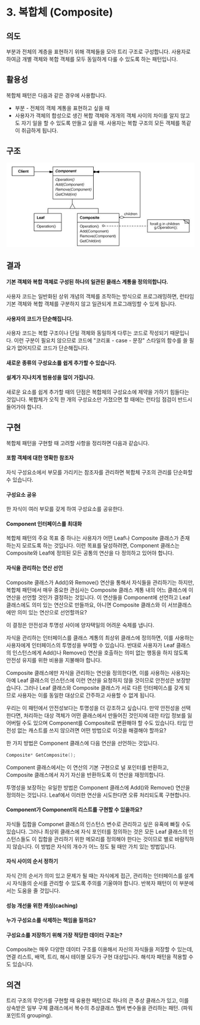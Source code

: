 # 3. 복합체 \(Composite\)

## **의도**

부분과 전체의 계층을 표현하기 위해 객체들을 모아 트리 구조로 구성합니다. 사용자로 하여금 개별 객체와 복합 객체를 모두 동일하게 다룰 수 있도록 하는 패턴입니다.

## **활용성**

복합체 패턴은 다음과 같은 경우에 사용합니다.

* 부분 - 전체의 객체 계통을 표현하고 싶을 때
* 사용자가 객체의 합성으로 생긴 복합 객체와 개개의 객체 사이의 차이를 알지 않고도 자기 일을 할 수 있도록 만들고 싶을 때. 사용자는 복합 구조의 모든 객체를 똑같이 취급하게 됩니다.

## **구조**

![Composite](../.gitbook/assets/11.jpg)

## **결과**

#### 기본 객체와 복합 객체로 구성된 하나의 일관된 클래스 계통을 정의의합니다.

사용자 코드는 일반화된 상위 개념의 객체를 조작하는 방식으로 프로그래밍하면, 런타임 기본 객체와 복합 객체를 구분하지 않고 일관되게 프로그래밍할 수 있게 됩니다.

#### 사용자의 코드가 단순해집니다.

사용자 코드는 복합 구조이나 단일 객체와 동일하게 다루는 코드로 작성되기 때문입니다. 이런 구분이 필요치 않으므로 코드에 "코리표 - case - 문장" 스타일의 함수를 쓸 필요가 없어지므로 코드가 단순해집니다.

#### 새로운 종류의 구성요소를 쉽게 추가할 수 있습니다.

#### 설계가 지나치게 범용성을 많이 가집니다.

새로운 요소를 쉽게 추가할 때의 단점은 복합체의 구성요소에 제약을 가하기 힘들다는 것입니다. 복합체가 오직 한 개의 구성요소만 가졌으면 할 때에는 런타임 점검이 반드시 들어가야 합니다.

## **구현**

복합체 패턴을 구현할 때 고려할 사항을 정리하면 다음과 같습니다.

#### **포함 객체에 대한 명확한 참조자**

자식 구성요소에서 부모를 가리키는 참조자를 관리하면 복합체 구조의 관리를 단순화할 수 있습니다. 

#### **구성요소 공유**

한 자식이 여러 부모를 갖게 하여 구성요소를 공유한다.

#### **Component 인터페이스를 최대화**

복합체 패턴의 주요 목표 중 하나는 사용자가 어떤 Leaf나 Composite 클래스가 존재하는지 모르도록 하는 것입니다. 이런 목표를 달성하려면, Component 클래스는 Composite와 Leaf에 정의된 모든 공통의 연산을 다 정의하고 있어야 합니다.

#### **자식을 관리하는 연산 선언**

Composite 클래스가 Add\(\)와 Remove\(\) 연산을 통해서 자식들을 관리하기는 하지만, 복합체 패턴에서 매우 중요한 관심사는 Composite 클래스 계통 내의 어느 클래스에 이 연산을 선언할 것인가 결정하는 것입니다. 이 연산들을 Component에 선언하고 Leaf 클래스에도 의미 있는 연산으로 만들까요, 아니면 Composite 클래스와 이 서브클래스에만 의미 있는 연산으로 선언할까요?

이 결정은 안전성과 투명성 사이에 양자택일의 어려운 숙제를 냅니다.

자식을 관리하는 인터페이스를 클래스 계통의 최상위 클래스에 정의하면, 이를 사용하는 사용자에게 인터페이스의 투명성을 부여할 수 있습니다. 반대로 사용자가 Leaf 클래스의 인스턴스에게 Add\(\)나 Remove\(\) 연산을 호출하는 의미 없는 행동을 하지 않도록 안전성 유지를 위한 비용을 지불해야 합니다.

Composite 클래스에만 자식을 관리하는 연산을 정의한다면, 이를 사용하는 사용자는 아예 Leaf 클래스의 인스턴스에 이런 연산을 요청하지 않을 것이므로 안전성은 보장받습니다. 그러나 Leaf 클래스와 Composite 클래스가 서로 다른 인터페이스를 갖게 되므로 사용자는 이를 동일한 대상으로 간주하고 사용할 수 없게 됩니다.

우리는 이 패턴에서 안전성보다는 투명성을 더 강조하고 싶습니다. 만약 안전성을 선택한다면, 처리하는 대상 객체가 어떤 클래스에서 만들어진 것인지에 대한 타입 정보를 잃어버릴 수도 있으며 Component를 Composite로 변환해야 할 수도 있습니다. 타입 안전성 없는 캐스트를 쓰지 않으려면 어떤 방법으로 이것을 해결해야 할까요?

한 가지 방법은 Component 클래스에 다음 연산을 선언하는 것입니다.

```c
Composite* GetComposite();
```

Component 클래스에서는 이 연산의 기본 구현으로 널 포인터를 반환하고, Composite 클래스에서 자기 자신을 반환하도록 이 연산을 재정의합니다.

투명성을 보장하는 유일한 방법은 Component 클래스에 Add\(\)와 Remove\(\) 연산을 정의하는 것입니다. Leaf에서 이러한 연산을 시도한다면 오류 처리되도록 구현합니다.

#### **Component가 Component의 리스트를 구현할 수 있을까요?**

자식들 집합을 Componet 클래스의 인스턴스 변수로 관리하고 싶은 유횩에 빠질 수도 있습니다. 그러나 최상위 클래스에 자식 포인터를 정의하는 것은 모든 Leaf 클래스의 인스턴스들도 이 집합을 관리하기 위한 메모리를 정의해야 한다는 것이므로 별로 바람직하지 않습니다. 이 방법은 자식의 개수가 어느 정도 될 때만 가치 있는 방법입니다.

#### **자식 사이의 순서 정하기**

자식 간의 순서가 의미 있고 문제가 될 때는 자식에게 접근, 관리하는 인터페이스를 설계 시 자식들의 순서를 관리할 수 있도록 주의를 기울여야 합니다. 반복자 패턴이 이 부분에서는 도움을 줄 것입니다.

#### **성능 개선을 위한 캐싱\(caching\)**

#### **누가 구성요소를 삭제하는 책임을 질까요?**

#### **구성요소를 저장하기 위해 가장 적당한 데이터 구조는?**

Composite는 매우 다양한 데이터 구조를 이용해서 자신의 자식들을 저장할 수 있는데, 연결 리스트, 배역, 트리, 해시 테이블 모두가 구현 대상입니다. 해석자 패턴을 적용할 수도 있습니다.

## **의견**

트리 구조의 무언가를 구현할 때 유용한 패턴으로 하나의 큰 추상 클래스가 있고, 이를 상속받은 일부 구체 클래스에서 복수의 추상클래스 멤버 변수들을 관리하는 패턴. \(파워포인트의 grouping\).

